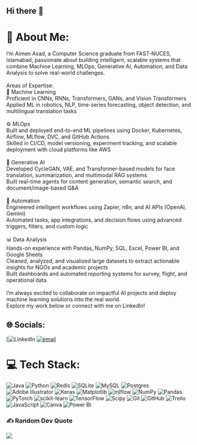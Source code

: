 ## Hi there 👋

# 💫 About Me:
I’m Aimen Asad, a Computer Science graduate from FAST-NUCES, Islamabad, passionate about building intelligent, scalable systems that combine Machine Learning, MLOps, Generative AI, Automation, and Data Analysis to solve real-world challenges.<br><br>Areas of Expertise:<br>🤖 Machine Learning<br>Proficient in CNNs, RNNs, Transformers, GANs, and Vision Transformers<br>Applied ML in robotics, NLP, time-series forecasting, object detection, and multilingual translation tasks<br><br>⚙️ MLOps<br>Built and deployed end-to-end ML pipelines using Docker, Kubernetes, Airflow, MLflow, DVC, and GitHub Actions<br>Skilled in CI/CD, model versioning, experiment tracking, and scalable deployment with cloud platforms like AWS<br><br>🧠 Generative AI<br>Developed CycleGAN, VAE, and Transformer-based models for face translation, summarization, and multimodal RAG systems<br>Built real-time agents for content generation, semantic search, and document/image-based Q&A<br><br>🤖 Automation<br>Engineered intelligent workflows using Zapier, n8n, and AI APIs (OpenAI, Gemini)<br>Automated tasks, app integrations, and decision flows using advanced triggers, filters, and custom logic<br><br>📊 Data Analysis<br>Hands-on experience with Pandas, NumPy, SQL, Excel, Power BI, and Google Sheets<br>Cleaned, analyzed, and visualized large datasets to extract actionable insights for NGOs and academic projects<br>Built dashboards and automated reporting systems for survey, flight, and operational data<br><br>I’m always excited to collaborate on impactful AI projects and deploy machine learning solutions into the real world.<br>Explore my work below or connect with me on LinkedIn!


## 🌐 Socials:
[![LinkedIn](https://www.linkedin.com/in/aimen-asad-536496299/) [![email](https://img.shields.io/badge/Email-D14836?logo=gmail&logoColor=white)](mailto:aimenasad42@gmail.com) 

# 💻 Tech Stack:
![Java](https://img.shields.io/badge/java-%23ED8B00.svg?style=for-the-badge&logo=openjdk&logoColor=white) ![Python](https://img.shields.io/badge/python-3670A0?style=for-the-badge&logo=python&logoColor=ffdd54) ![Redis](https://img.shields.io/badge/redis-%23DD0031.svg?style=for-the-badge&logo=redis&logoColor=white) ![SQLite](https://img.shields.io/badge/sqlite-%2307405e.svg?style=for-the-badge&logo=sqlite&logoColor=white) ![MySQL](https://img.shields.io/badge/mysql-4479A1.svg?style=for-the-badge&logo=mysql&logoColor=white) ![Postgres](https://img.shields.io/badge/postgres-%23316192.svg?style=for-the-badge&logo=postgresql&logoColor=white) ![Adobe Illustrator](https://img.shields.io/badge/adobe%20illustrator-%23FF9A00.svg?style=for-the-badge&logo=adobe%20illustrator&logoColor=white) ![Keras](https://img.shields.io/badge/Keras-%23D00000.svg?style=for-the-badge&logo=Keras&logoColor=white) ![Matplotlib](https://img.shields.io/badge/Matplotlib-%23ffffff.svg?style=for-the-badge&logo=Matplotlib&logoColor=black) ![mlflow](https://img.shields.io/badge/mlflow-%23d9ead3.svg?style=for-the-badge&logo=numpy&logoColor=blue) ![NumPy](https://img.shields.io/badge/numpy-%23013243.svg?style=for-the-badge&logo=numpy&logoColor=white) ![Pandas](https://img.shields.io/badge/pandas-%23150458.svg?style=for-the-badge&logo=pandas&logoColor=white) ![PyTorch](https://img.shields.io/badge/PyTorch-%23EE4C2C.svg?style=for-the-badge&logo=PyTorch&logoColor=white) ![scikit-learn](https://img.shields.io/badge/scikit--learn-%23F7931E.svg?style=for-the-badge&logo=scikit-learn&logoColor=white) ![TensorFlow](https://img.shields.io/badge/TensorFlow-%23FF6F00.svg?style=for-the-badge&logo=TensorFlow&logoColor=white) ![Scipy](https://img.shields.io/badge/SciPy-%230C55A5.svg?style=for-the-badge&logo=scipy&logoColor=%white) ![Git](https://img.shields.io/badge/git-%23F05033.svg?style=for-the-badge&logo=git&logoColor=white) ![GitHub](https://img.shields.io/badge/github-%23121011.svg?style=for-the-badge&logo=github&logoColor=white) ![Trello](https://img.shields.io/badge/Trello-%23026AA7.svg?style=for-the-badge&logo=Trello&logoColor=white) ![JavaScript](https://img.shields.io/badge/javascript-%23323330.svg?style=for-the-badge&logo=javascript&logoColor=%23F7DF1E) ![Canva](https://img.shields.io/badge/Canva-%2300C4CC.svg?style=for-the-badge&logo=Canva&logoColor=white) ![Power Bi](https://img.shields.io/badge/power_bi-F2C811?style=for-the-badge&logo=powerbi&logoColor=black)

### ✍️ Random Dev Quote
![](https://quotes-github-readme.vercel.app/api?type=horizontal&theme=radical)

